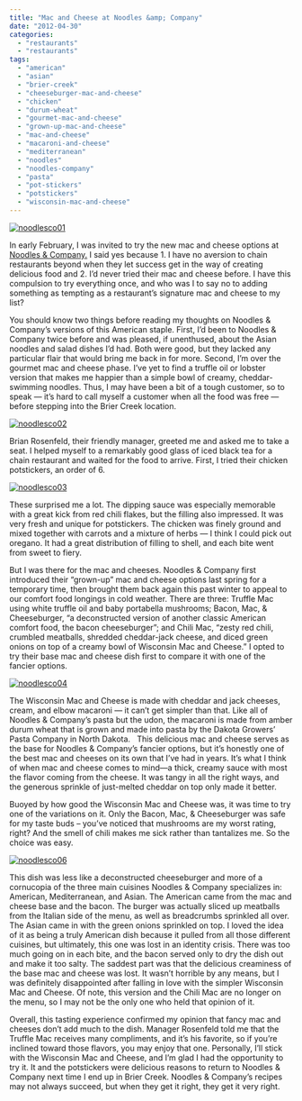 ```yaml
---
title: "Mac and Cheese at Noodles &amp; Company"
date: "2012-04-30"
categories: 
  - "restaurants"
  - "restaurants"
tags: 
  - "american"
  - "asian"
  - "brier-creek"
  - "cheeseburger-mac-and-cheese"
  - "chicken"
  - "durum-wheat"
  - "gourmet-mac-and-cheese"
  - "grown-up-mac-and-cheese"
  - "mac-and-cheese"
  - "macaroni-and-cheese"
  - "mediterranean"
  - "noodles"
  - "noodles-company"
  - "pasta"
  - "pot-stickers"
  - "potstickers"
  - "wisconsin-mac-and-cheese"
---
```


[![](http://s3.amazonaws.com/thegourmez-wpmedia/2012/04/noodlesco01.jpg "noodlesco01")](http://s3.amazonaws.com/thegourmez-wpmedia/2012/04/noodlesco01.jpg)

In early February, I was invited to try the new mac and cheese options at [Noodles & Company.](http://www.noodles.com/ "Noodles & Company") I said yes because 1. I have no aversion to chain restaurants beyond when they let success get in the way of creating delicious food and 2. I’d never tried their mac and cheese before. I have this compulsion to try everything once, and who was I to say no to adding something as tempting as a restaurant’s signature mac and cheese to my list?

You should know two things before reading my thoughts on Noodles & Company’s versions of this American staple. First, I’d been to Noodles & Company twice before and was pleased, if unenthused, about the Asian noodles and salad dishes I’d had. Both were good, but they lacked any particular flair that would bring me back in for more. Second, I’m over the gourmet mac and cheese phase. I’ve yet to find a truffle oil or lobster version that makes me happier than a simple bowl of creamy, cheddar-swimming noodles. Thus, I may have been a bit of a tough customer, so to speak — it’s hard to call myself a customer when all the food was free — before stepping into the Brier Creek location.

[![](http://s3.amazonaws.com/thegourmez-wpmedia/2012/04/noodlesco02.jpg "noodlesco02")](http://s3.amazonaws.com/thegourmez-wpmedia/2012/04/noodlesco02.jpg)

Brian Rosenfeld, their friendly manager, greeted me and asked me to take a seat. I helped myself to a remarkably good glass of iced black tea for a chain restaurant and waited for the food to arrive. First, I tried their chicken potstickers, an order of 6.

[![](http://s3.amazonaws.com/thegourmez-wpmedia/2012/04/noodlesco03.jpg "noodlesco03")](http://s3.amazonaws.com/thegourmez-wpmedia/2012/04/noodlesco03.jpg)

These surprised me a lot. The dipping sauce was especially memorable with a great kick from red chili flakes, but the filling also impressed. It was very fresh and unique for potstickers. The chicken was finely ground and mixed together with carrots and a mixture of herbs — I think I could pick out oregano. It had a great distribution of filling to shell, and each bite went from sweet to fiery.

But I was there for the mac and cheeses. Noodles & Company first introduced their “grown-up” mac and cheese options last spring for a temporary time, then brought them back again this past winter to appeal to our comfort food longings in cold weather. There are three: Truffle Mac using white truffle oil and baby portabella mushrooms; Bacon, Mac, & Cheeseburger, “a deconstructed version of another classic American comfort food, the bacon cheeseburger”; and Chili Mac, “zesty red chili, crumbled meatballs, shredded cheddar-jack cheese, and diced green onions on top of a creamy bowl of Wisconsin Mac and Cheese.” I opted to try their base mac and cheese dish first to compare it with one of the fancier options.

[![](http://s3.amazonaws.com/thegourmez-wpmedia/2012/04/noodlesco04.jpg "noodlesco04")](http://s3.amazonaws.com/thegourmez-wpmedia/2012/04/noodlesco04.jpg)

The Wisconsin Mac and Cheese is made with cheddar and jack cheeses, cream, and elbow macaroni — it can’t get simpler than that. Like all of Noodles & Company’s pasta but the udon, the macaroni is made from amber durum wheat that is grown and made into pasta by the Dakota Growers’ Pasta Company in North Dakota.   This delicious mac and cheese serves as the base for Noodles & Company’s fancier options, but it’s honestly one of the best mac and cheeses on its own that I’ve had in years. It’s what I think of when mac and cheese comes to mind—a thick, creamy sauce with most the flavor coming from the cheese. It was tangy in all the right ways, and the generous sprinkle of just-melted cheddar on top only made it better.

Buoyed by how good the Wisconsin Mac and Cheese was, it was time to try one of the variations on it. Only the Bacon, Mac, & Cheeseburger was safe for my taste buds – you’ve noticed that mushrooms are my worst rating, right? And the smell of chili makes me sick rather than tantalizes me. So the choice was easy.

[![](http://s3.amazonaws.com/thegourmez-wpmedia/2012/04/noodlesco06.jpg "noodlesco06")](http://s3.amazonaws.com/thegourmez-wpmedia/2012/04/noodlesco06.jpg)

This dish was less like a deconstructed cheeseburger and more of a cornucopia of the three main cuisines Noodles & Company specializes in: American, Mediterranean, and Asian. The American came from the mac and cheese base and the bacon. The burger was actually sliced up meatballs from the Italian side of the menu, as well as breadcrumbs sprinkled all over. The Asian came in with the green onions sprinkled on top. I loved the idea of it as being a truly American dish because it pulled from all those different cuisines, but ultimately, this one was lost in an identity crisis. There was too much going on in each bite, and the bacon served only to dry the dish out and make it too salty. The saddest part was that the delicious creaminess of the base mac and cheese was lost. It wasn’t horrible by any means, but I was definitely disappointed after falling in love with the simpler Wisconsin Mac and Cheese. Of note, this version and the Chili Mac are no longer on the menu, so I may not be the only one who held that opinion of it.

Overall, this tasting experience confirmed my opinion that fancy mac and cheeses don’t add much to the dish. Manager Rosenfeld told me that the Truffle Mac receives many compliments, and it’s his favorite, so if you’re inclined toward those flavors, you may enjoy that one. Personally, I’ll stick with the Wisconsin Mac and Cheese, and I’m glad I had the opportunity to try it. It and the potstickers were delicious reasons to return to Noodles & Company next time I end up in Brier Creek. Noodles & Company’s recipes may not always succeed, but when they get it right, they get it very right.
